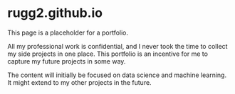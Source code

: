 # rugg2.github.io
This page is a placeholder for a portfolio.

All my professional work is confidential, and I never took the time to collect my side projects in one place.
This portfolio is an incentive for me to capture my future projects in some way.

The content will initially be focused on data science and machine learning. It might extend to my other projects in the future.

